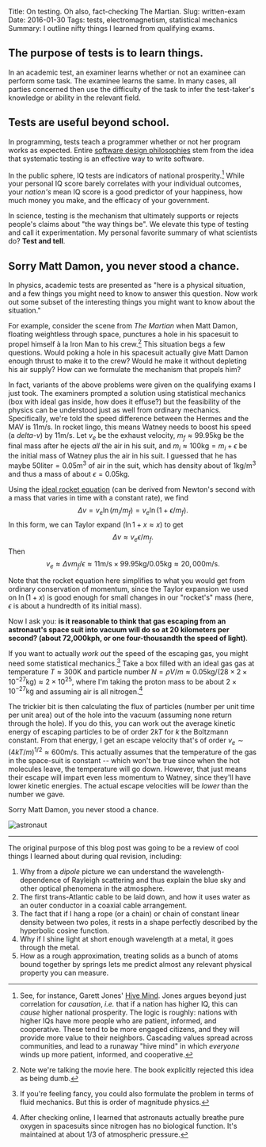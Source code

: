 Title: On testing. Oh also, fact-checking The Martian.
Slug: written-exam
Date: 2016-01-30
Tags: tests, electromagnetism, statistical mechanics
Summary: I outline nifty things I learned from qualifying exams.

## The purpose of tests is to learn things.
In an academic test, an examiner learns whether or not
an examinee can perform some task.
The examinee learns the same.
In many cases, all parties concerned then use the difficulty of the task
to infer the test-taker's knowledge or ability in the relevant field.

## Tests are useful beyond school.
In programming, tests teach a programmer whether or not her program works
as expected.
Entire [software design philosophies](https://en.wikipedia.org/wiki/Unit_testing)
stem from the idea that systematic testing is an effective way to write
software.

In the public sphere, IQ tests are indicators
of national prosperity.[^fn-1]
While your personal IQ score barely correlates with your individual outcomes,
your *nation's* mean IQ score is a good predictor of your happiness, how
much money you make, and the efficacy of your government.

In science, testing is the mechanism that ultimately supports
or rejects people's claims about "the way things be". We
elevate this type of testing and call it experimentation.
My personal favorite summary of what scientists do?
**Test and tell**.

## Sorry Matt Damon, you never stood a chance.
In physics, academic tests are presented as "here is a physical situation,
and a few things you might need to know to answer this question.
Now work out some subset of the interesting things you might want to know
about the situation."

For example, consider the scene from *The Martian* when Matt Damon, floating
weightless through space, punctures a hole in his spacesuit to propel himself
à la Iron Man to his crew.[^fn-2]
This situation begs a few questions. Would poking a hole in his spacesuit
actually give Matt Damon enough thrust to make it to the crew?
Would he make it without depleting his air supply?
How can we formulate the mechanism that propels him?

In fact, variants of the above problems were given on the
qualifying exams I just took. The examiners prompted a solution using
statistical mechanics (box with ideal gas inside, how does it effuse?)
but the feasibility of the physics can be understood just as well
from ordinary mechanics.
Specifically, we're told the speed difference between the
Hermes and the MAV is $11\text{m/s}$. In rocket lingo, this means Watney
needs to boost his speed (a *delta-v*) by $11\text{m/s}$.
Let $v_e$ be the exhaust velocity, $m_f \approx 99.95 \text{kg}$ be the final mass
after he ejects *all* the air in his suit, and
$m_i \approx 100 \text{kg} = m_i + \epsilon$ be the initial
mass of Watney plus the air in his suit. I guessed that he has maybe
$50 \text{liter} = 0.05 \text{m}^3$ of air in the suit, which has density about of $1 \text{kg/m}^3$
and thus a mass of about $\epsilon = 0.05\text{kg}$.

Using the [ideal rocket equation](https://en.wikipedia.org/wiki/Tsiolkovsky_rocket_equation)
(can be derived from Newton's second with a mass that varies in time
with a constant rate), we find
$$\Delta v = v_e \ln (m_i/m_f) = v_e \ln (1 + \epsilon/m_f).$$
In this form, we can Taylor expand ($\ln 1 + x \approx x$) to get
$$\Delta v \approx v_e \epsilon/m_f.$$
Then
$$ v_e \approx \Delta v m_f/\epsilon \approx 11\text{m/s} \times 99.95 \text{kg}/0.05\text{kg} \approx 20,000\text{m/s}.$$

Note that the rocket equation here simplifies to what you would get from
ordinary conservation of momentum, since the Taylor expansion we used on
$\ln(1+x)$ is good enough for small changes in our "rocket's" mass (here,
$\epsilon$ is about a hundredth of its initial mass).

Now I ask you: **is it reasonable to think that gas escaping from an astronaut's
space suit into vacuum will do so at 20 kilometers per second? (about
72,000kph, or one four-thousandth the speed of light)**.

If you want to actually *work out* the speed of the escaping gas, you might
need some statistical mechanics.[^fn-3] Take a box filled with an ideal gas
gas at temperature $T \approx 300\text{K}$
and particle number $N = \rho V / m \approx 0.05\text{kg} /
(28\times 2 \times 10^{-27}\text{kg}) \approx 2\times10^{25}$, where I'm
taking the proton mass to be about $2\times 10^{-27}\text{kg}$ and assuming
air is all nitrogen.[^fn-4]  

The trickier bit is then calculating the flux of particles
(number per unit time per unit area) out of the hole into the vacuum
(assuming none return through the hole).
If you do this, you can work out the average kinetic energy of escaping
particles to be of order $2kT$ for $k$ the Boltzmann constant. From
that energy, I get an escape velocity that's of order
$v_e \sim (4 k T / m)^{1/2} \approx 600 \text{m/s}$. This actually assumes
that the temperature of the gas in the space-suit is constant -- which won't
be true since when the hot molecules leave, the temperature will go down.
However, that just means their escape will impart even less momentum to
Watney, since they'll have lower kinetic energies. The actual escape
velocities will be *lower* than the number we gave.

Sorry Matt Damon, you never stood a chance.

![astronaut]({attach}/blog/images/Astronaut-EVA.png)  

-----
The original purpose of this blog post was going to be a review of cool
things I learned about during qual revision, including:

  1. Why from a *dipole* picture we can understand the wavelength-dependence of Rayleigh scattering and thus explain the blue sky and other optical
  phenomena in the atmosphere.
  2. The first trans-Atlantic cable to be laid down, and how it uses water
as an outer conductor in a coaxial cable arrangement.
  3. The fact that if I hang a rope (or a chain) or chain of constant linear
density between two poles, it rests in a shape perfectly described by the
hyperbolic cosine function.
  4. Why if I shine light at short enough wavelength at a metal, it goes
through the metal.
  5. How as a rough approximation, treating solids as a bunch of atoms
bound together by springs lets me predict almost any relevant physical
property you can measure.







[^fn-1]: See, for instance, Garett Jones' [Hive Mind](http://www.amazon.com/Hive-Mind-Your-Nation%C2%92s-Matters/dp/0804785961).
Jones argues beyond just correlation for *causation*, *i.e.* that if a nation
has higher IQ, this can *cause* higher national prosperity. The logic is
roughly: nations with higher IQs have more people who are patient,
informed, and cooperative. These tend to be more engaged citizens, and they will
provide more value to their neighbors. Cascading values spread across
communities, and lead to a runaway "hive mind" in which *everyone* winds up
more patient, informed, and cooperative.

[^fn-2]: Note we're talking the movie here. The book explicitly rejected this
idea as being dumb.

[^fn-3]: If you're feeling fancy, you could also formulate the problem
in terms of fluid mechanics. But this is order of magnitude physics.

[^fn-4]: After checking online, I learned that astronauts actually breathe
pure oxygen in spacesuits since nitrogen has no biological function. It's
maintained at about 1/3 of atmospheric pressure.
